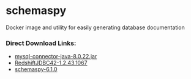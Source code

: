 # schemaspy
Docker image and utility for easily generating database documentation


### Direct Download Links:
 - [mysql-connector-java-8.0.22.jar](https://dev.mysql.com/downloads/connector/j/)
 - [RedshiftJDBC42-1.2.43.1067](https://docs.aws.amazon.com/redshift/latest/mgmt/configure-jdbc-connection.html#download-jdbc-driver)
 - [schemaspy-6.1.0](http://schemaspy.org/)